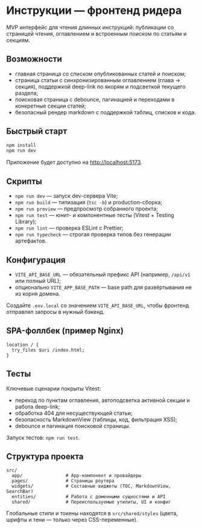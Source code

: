 # Инструкции — фронтенд ридера

MVP интерфейс для чтения длинных инструкций: публикации со страницей чтения, оглавлением и встроенным поиском по статьям и секциям.

## Возможности
- главная страница со списком опубликованных статей и поиском;
- страница статьи с синхронизированным оглавлением (глава → секция), поддержкой deep-link по якорям и подсветкой текущего раздела;
- поисковая страница с debounce, пагинацией и переходами в конкретные секции статей;
- безопасный рендер markdown с поддержкой таблиц, списков и кода.

## Быстрый старт
```bash
npm install
npm run dev
```
Приложение будет доступно на [http://localhost:5173](http://localhost:5173).

## Скрипты
- `npm run dev` — запуск dev-сервера Vite;
- `npm run build` — типизация (`tsc -b`) и production-сборка;
- `npm run preview` — предпросмотр собранного проекта;
- `npm run test` — юнит- и компонентные тесты (Vitest + Testing Library);
- `npm run lint` — проверка ESLint с Prettier;
- `npm run typecheck` — строгая проверка типов без генерации артефактов.

## Конфигурация
- `VITE_API_BASE_URL` — обязательный префикс API (например, `/api/v1` или полный URL);
- опционально `VITE_APP_BASE_PATH` — base path для развёртывания не из корня домена.

Создайте `.env.local` со значением `VITE_API_BASE_URL`, чтобы фронтенд отправлял запросы в нужный бэкенд.

## SPA-фоллбек (пример Nginx)
```nginx
location / {
  try_files $uri /index.html;
}
```

## Тесты
Ключевые сценарии покрыты Vitest:
- переход по пунктам оглавления, автоподсветка активной секции и работа deep-link;
- обработка 404 для несуществующей статьи;
- безопасность MarkdownView (таблицы, код, фильтрация XSS);
- debounce и пагинация поисковой страницы.

Запуск тестов: `npm run test`.

## Структура проекта
```
src/
  app/                # App-компонент и провайдеры
  pages/              # Страницы роутера
  widgets/            # Составные виджеты (TOC, MarkdownView, SearchBar)
  entities/           # Работа с доменными сущностями и API
  shared/             # Переиспользуемые утилиты, UI и конфиг
```

Глобальные стили и токены находятся в `src/shared/styles` (цвета, шрифты и тени — только через CSS-переменные).
